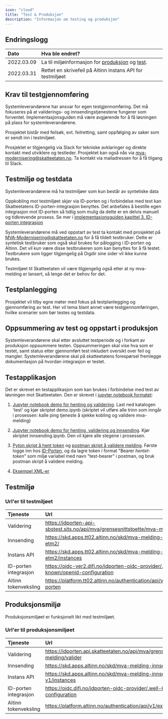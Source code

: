 ```yaml
---
icon: "cloud"
title: "Test & Produksjon"
description: "Informasjon om testing og produksjon"
---
```


## Endringslogg

| Dato       | Hva ble endret?                                                                              |
|:-----------|:---------------------------------------------------------------------------------------------|
| 2022.03.09 | La til miljøinformasjon for [produksjon](#produksjonsmilj%C3%B8) og [test](#testmilj%C3%B8). |
| 2022.03.31 | Rettet en skrivefeil på Altinn instans API for testmiljøet                                   |

## Krav til testgjennomføring

Systemleverandørene har ansvar for egen testgjennomføring. Det må fokuseres på at validerings- og innsendingstjenestene fungerer som forventet. Implementasjonsguiden må være avgjørende for å få løsningen på plass for systemleverandørene.

Prosjektet bistår med feilsøk, evt. feilretting, samt oppfølging av saker som er sendt inn i testmiljøet.

Prosjektet er tilgjengelig via Slack for tekniske avklaringer og direkte kontakt med utviklere og testleder. Prosjektet kan også nås via mva-modernisering@skatteetaten.no. Ta kontakt via mailadressen for å få tilgang til Slack.

## Testmiljø og testdata

Systemleverandørene må ha testmiljøer som kun består av syntetiske data

Oppkobling mot testmiljøet skjer via ID-porten og i forbindelse med test kan Skatteetatens ID-porten-integrasjon benyttes. Det anbefales å bestille egen integrasjon mot ID-porten så tidlig som mulig da dette er en delvis manuell og tidkrevende prosess. Se mer i [implementasjonsguiden kapittel 3. ID-porten integrasjon](https://skatteetaten.github.io/mva-meldingen/documentation/implementasjonsguide/#3-id-porten-integrasjon)

Systemleverandørene må ved oppstart av test ta kontakt med prosjektet på MVA-Modernisering@skatteetaten.no for å få tildelt testbruker. Dette er syntetisk testbruker som også skal brukes for pålogging i ID-porten og Altinn. Det vil kun være disse testbrukeren som kan benyttes for å få testet. Testbrukere som ligger tilgjengelig på Digdir sine sider vil ikke kunne brukes.

Testmiljøet til Skatteetaten vil være tilgjengelig også etter at ny mva-melding er lansert, så lenge det er behov for det.

## Testplanlegging

Prosjektet vil tilby egne møter med fokus på testplanlegging og gjennomføring av test. Her vil tema blant annet være testgjennomføringen, hvilke scenarier som bør testes og testdata.

## Oppsummering av test og oppstart i produksjon

Systemleverandørene skal etter avsluttet testperiode og i forkant av produksjon oppsummere testen. Oppsummeringen skal vise hva som er testet, samt status etter gjennomført test inkludert oversikt over feil og mangler. Systemleverandørene skal på skatteetatens forespørsel fremlegge dokumentasjon på hvordan integrasjon er
testet.

## Testapplikasjon

Det er skrevet en testapplikasjon som kan brukes i forbindelse med test av løsningen mot Skatteetaten. Den er skrevet i [jupyter notebook formatet](https://jupyter.org/):

1. [Jupyter notebook demo for henting og validering](https://github.com/Skatteetaten/mva-meldingen/blob/master/docs/documentation/test/demo.ipynb). Last ned katalogen 'test' og kjør skriptet demo.ipynb (skriptet vil utføre alle trinn som inngår i prosessen: kalle ping tjeneste å sjekke kobling og validere mva-melding)

2. [Jupyter notebook demo for henting, validering og innsending](https://github.com/Skatteetaten/mva-meldingen/blob/master/docs/documentation/test/innsending-eksempel.ipynb). Kjør skriptet innsending.ipynb. Den vil kjøre alle stegene i prosessen.

3. [Pyton skript å hent token](https://github.com/Skatteetaten/mva-meldingen/blob/master/docs/documentation/test/Steg/log_in_idporten.py) og [postman skript å validere melding](https://github.com/Skatteetaten/mva-meldingen/blob/master/docs/documentation/test/MeldingValidering.postman_collection.json). Første logge inn hos [ID-Porten](https://skatteetaten.github.io/mva-meldingen/documentation/idportenautentisering/), og da lagre token i format "Bearer <em>hentet-token</em>" som miljø variabel med navn "test-bearer" i postman, og bruk postman skript å validere melding.

4. [Eksempel XML-er](https://github.com/Skatteetaten/mva-meldingen/tree/master/docs/documentation/test/eksempler/melding)

## Testmiljø

### Url'er til testmiljøet

| Tjeneste              | Url                                                                                 |
| :-------------------- | :---------------------------------------------------------------------------------- |
| Validering            | https://idporten-api-sbstest.sits.no/api/mva/grensesnittstoette/mva-melding/valider |
| Innsending            | https://skd.apps.tt02.altinn.no/skd/mva-melding-innsending-etm2/                    |
| Instans API           | https://skd.apps.tt02.altinn.no/skd/mva-melding-innsending-etm2/instances       |
| ID-porten integrasjon | https://oidc-ver2.difi.no/idporten-oidc-provider/.well-known/openid-configuration   |
| Altinn tokenveksling  | https://platform.tt02.altinn.no/authentication/api/v1/exchange/id-porten            |

## Produksjonsmiljø

Produksjonsmiljøet er funksjonelt likt med testmiljøet.

### Url'er til produksjonsmiljøet

| Tjeneste              | Url                                                                                 |
| :-------------------- | :---------------------------------------------------------------------------------- |
| Validering            | https://idporten.api.skatteetaten.no/api/mva/grensesnittstoette/mva-melding/valider |
| Innsending            | https://skd.apps.altinn.no/skd/mva-melding-innsending-v1/                           |
| Instans API           | https://skd.apps.altinn.no/skd/mva-melding-innsending-v1/instances                  |
| ID-porten integrasjon | https://oidc.difi.no/idporten-oidc-provider/.well-known/openid-configuration        |
| Altinn tokenveksling  | https://platform.altinn.no/authentication/api/v1/exchange/id-porten                 |

